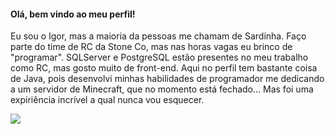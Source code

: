 #### Olá, bem vindo ao meu perfil! 

Eu sou o Igor, mas a maioria da pessoas me chamam de Sardinha. Faço parte do time de RC da Stone Co, mas nas horas vagas eu brinco de "programar". SQLServer e PostgreSQL estão presentes no meu trabalho como RC, mas gosto muito de front-end. Aqui no perfil tem bastante coisa de Java, pois desenvolvi minhas habilidades de programador me dedicando a um servidor de Minecraft, que no momento está fechado... Mas foi uma expiriência incrível a qual nunca vou esquecer.


<img align="left" widht="60%" src="https://github-readme-stats.vercel.app/api?username=igorsardinha&show_icons=true"/>
                                                                                                         
